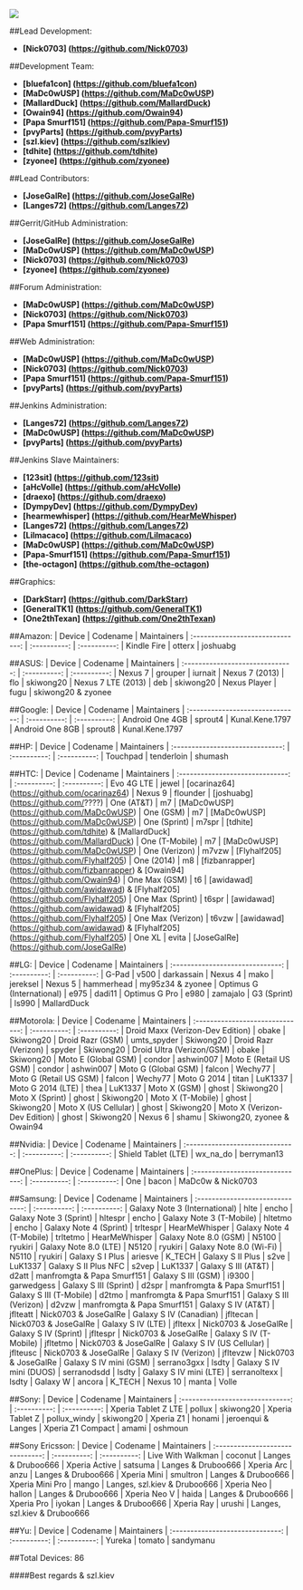 ![](http://i.imgur.com/OtHMgS4.png)

##Lead Development:
* **[Nick0703] (https://github.com/Nick0703)**

##Development Team:
* **[bluefa1con] (https://github.com/bluefa1con)**
* **[MaDc0wUSP] (https://github.com/MaDc0wUSP)**
* **[MallardDuck] (https://github.com/MallardDuck)**
* **[Owain94] (https://github.com/Owain94)**
* **[Papa Smurf151] (https://github.com/Papa-Smurf151)**
* **[pvyParts] (https://github.com/pvyParts)**
* **[szl.kiev] (https://github.com/szlkiev)**
* **[tdhite] (https://github.com/tdhite)**
* **[zyonee] (https://github.com/zyonee)**

##Lead Contributors:
* **[JoseGalRe] (https://github.com/JoseGalRe)**
* **[Langes72] (https://github.com/Langes72)**

##Gerrit/GitHub Administration:
* **[JoseGalRe] (https://github.com/JoseGalRe)**
* **[MaDc0wUSP] (https://github.com/MaDc0wUSP)**
* **[Nick0703] (https://github.com/Nick0703)**
* **[zyonee] (https://github.com/zyonee)**

##Forum Administration:
* **[MaDc0wUSP] (https://github.com/MaDc0wUSP)**
* **[Nick0703] (https://github.com/Nick0703)**
* **[Papa Smurf151] (https://github.com/Papa-Smurf151)**

##Web Administration:
* **[MaDc0wUSP] (https://github.com/MaDc0wUSP)**
* **[Nick0703] (https://github.com/Nick0703)**
* **[Papa Smurf151] (https://github.com/Papa-Smurf151)**
* **[pvyParts] (https://github.com/pvyParts)**

##Jenkins Administration:
* **[Langes72] (https://github.com/Langes72)**
* **[MaDc0wUSP] (https://github.com/MaDc0wUSP)**
* **[pvyParts] (https://github.com/pvyParts)**

##Jenkins Slave Maintainers:
* **[123sit] (https://github.com/123sit)**
* **[aHcVolle] (https://github.com/aHcVolle)**
* **[draexo] (https://github.com/draexo)**
* **[DympyDev] (https://github.com/DympyDev)**
* **[hearmewhisper] (https://github.com/HearMeWhisper)**
* **[Langes72] (https://github.com/Langes72)**
* **[Lilmacaco] (https://github.com/Lilmacaco)**
* **[MaDc0wUSP] (https://github.com/MaDc0wUSP)**
* **[Papa-Smurf151] (https://github.com/Papa-Smurf151)**
* **[the-octagon] (https://github.com/the-octagon)**

##Graphics:
* **[DarkStarr] (https://github.com/DarkStarr)**
* **[GeneralTK1] (https://github.com/GeneralTK1)**
* **[One2thTexan] (https://github.com/One2thTexan)**


##Amazon:
| Device                           | Codename     | Maintainers
| :------------------------------: | :----------: | :----------:
| Kindle Fire                      | otterx       | joshuabg


##ASUS:
| Device                           | Codename     | Maintainers
| :------------------------------: | :----------: | :----------:
| Nexus 7                          | grouper      | iurnait
| Nexus 7 (2013)                   | flo          | skiwong20
| Nexus 7 LTE (2013)               | deb          | skiwong20
| Nexus Player                     | fugu         | skiwong20 & zyonee


##Google:
| Device                           | Codename     | Maintainers
| :------------------------------: | :----------: | :----------:
| Android One 4GB                  | sprout4      | Kunal.Kene.1797
| Android One 8GB                  | sprout8      | Kunal.Kene.1797


##HP:
| Device                           | Codename     | Maintainers
| :------------------------------: | :----------: | :----------:
| Touchpad                         | tenderloin   | shumash


##HTC:
| Device                           | Codename     | Maintainers
| :------------------------------: | :----------: | :----------:
| Evo 4G LTE                       | jewel        | [ocarinaz64] (https://github.com/ocarinaz64)
| Nexus 9                          | flounder     | [joshuabg] (https://github.com/????)
| One (AT&T)                       | m7           | [MaDc0wUSP] (https://github.com/MaDc0wUSP)
| One (GSM)                        | m7           | [MaDc0wUSP] (https://github.com/MaDc0wUSP)
| One (Sprint)                     | m7spr        | [tdhite] (https://github.com/tdhite) & [MallardDuck] (https://github.com/MallardDuck)
| One (T-Mobile)                   | m7           | [MaDc0wUSP] (https://github.com/MaDc0wUSP)
| One (Verizon)                    | m7vzw        | [Flyhalf205] (https://github.com/Flyhalf205)
| One (2014)                       | m8           | [fizbanrapper] (https://github.com/fizbanrapper) & [Owain94] (https://github.com/Owain94)
| One Max (GSM)                    | t6           | [awidawad] (https://github.com/awidawad) & [Flyhalf205] (https://github.com/Flyhalf205)
| One Max (Sprint)                 | t6spr        | [awidawad] (https://github.com/awidawad) & [Flyhalf205] (https://github.com/Flyhalf205)
| One Max (Verizon)                | t6vzw        | [awidawad] (https://github.com/awidawad) & [Flyhalf205] (https://github.com/Flyhalf205)
| One XL                           | evita        | [JoseGalRe] (https://github.com/JoseGalRe)


##LG:
| Device                           | Codename     | Maintainers
| :------------------------------: | :----------: | :----------:
| G-Pad                            | v500         | darkassain
| Nexus 4                          | mako         | jereksel
| Nexus 5                          | hammerhead   | my95z34 &  zyonee
| Optimus G (International)        | e975         | dadi11
| Optimus G Pro                    | e980         | zamajalo
| G3 (Sprint)                      | ls990        | MallardDuck


##Motorola:
| Device                           | Codename     | Maintainers
| :------------------------------: | :----------: | :----------:
| Droid Maxx (Verizon-Dev Edition) | obake        | Skiwong20
| Droid Razr (GSM)                 | umts_spyder  | Skiwong20
| Droid Razr (Verizon)             | spyder       | Skiwong20
| Droid Ultra (Verizon/GSM)        | obake        | Skiwong20
| Moto E  (Global GSM)             | condor       | ashwin007
| Moto E  (Retail US GSM)          | condor       | ashwin007
| Moto G  (Global GSM)             | falcon       | Wechy77
| Moto G  (Retail US GSM)          | falcon       | Wechy77
| Moto G 2014                      | titan        | LuK1337
| Moto G 2014 (LTE)                | thea         | LuK1337
| Moto X  (GSM)                    | ghost        | Skiwong20
| Moto X  (Sprint)                 | ghost        | Skiwong20
| Moto X  (T-Mobile)               | ghost        | Skiwong20
| Moto X  (US Cellular)            | ghost        | Skiwong20
| Moto X  (Verizon-Dev Edition)    | ghost        | Skiwong20
| Nexus 6                          | shamu        | Skiwong20, zyonee &  Owain94


##Nvidia:
| Device                           | Codename     | Maintainers
| :------------------------------: | :----------: | :----------:
| Shield Tablet (LTE)              | wx_na_do     | berryman13


##OnePlus:
| Device                           | Codename     | Maintainers
| :------------------------------: | :----------: | :----------:
| One                              | bacon        | MaDc0w & Nick0703


##Samsung:
| Device                           | Codename     | Maintainers
| :------------------------------: | :----------: | :----------:
| Galaxy Note 3 (International)    | hlte         | encho
| Galaxy Note 3 (Sprint)           | hltespr      | encho
| Galaxy Note 3 (T-Mobile)         | hltetmo      | encho
| Galaxy Note 4 (Sprint)           | trltespr     | HearMeWhisper
| Galaxy Note 4 (T-Mobile)         | trltetmo     | HearMeWhisper
| Galaxy Note 8.0 (GSM)            | N5100        | ryukiri
| Galaxy Note 8.0 (LTE)            | N5120        | ryukiri
| Galaxy Note 8.0 (Wi-Fi)          | N5110        | ryukiri
| Galaxy S I Plus                  | ariesve      | K_TECH
| Galaxy S II Plus                 | s2ve         | LuK1337
| Galaxy S II Plus NFC             | s2vep        | LuK1337
| Galaxy S III (AT&T)              | d2att        | manfromgta & Papa Smurf151
| Galaxy S III (GSM)               | i9300        | garwedgess
| Galaxy S III (Sprint)            | d2spr        | manfromgta & Papa Smurf151
| Galaxy S III (T-Mobile)          | d2tmo        | manfromgta & Papa Smurf151
| Galaxy S III (Verizon)           | d2vzw        | manfromgta & Papa Smurf151
| Galaxy S IV (AT&T)               | jflteatt     | Nick0703 & JoseGalRe
| Galaxy S IV (Canadian)           | jfltecan     | Nick0703 & JoseGalRe
| Galaxy S IV (LTE)                | jfltexx      | Nick0703 & JoseGalRe
| Galaxy S IV (Sprint)             | jfltespr     | Nick0703 & JoseGalRe
| Galaxy S IV (T-Mobile)           | jfltetmo     | Nick0703 & JoseGalRe
| Galaxy S IV (US Cellular)        | jflteusc     | Nick0703 & JoseGalRe
| Galaxy S IV (Verizon)            | jfltevzw     | Nick0703 & JoseGalRe
| Galaxy S IV mini (GSM)           | serrano3gxx  | lsdty
| Galaxy S IV mini (DUOS)          | serranodsdd  | lsdty
| Galaxy S IV mini (LTE)           | serranoltexx | lsdty
| Galaxy W                         | ancora       | K_TECH
| Nexus 10                         | manta        | Volle


##Sony:
| Device                           | Codename     | Maintainers
| :------------------------------: | :----------: | :----------:
| Xperia Tablet Z LTE              | pollux       | skiwong20
| Xperia Tablet Z                  | pollux_windy | skiwong20
| Xperia Z1                        | honami       | jeroenqui & Langes
| Xperia Z1 Compact                | amami        | oshmoun


##Sony Ericsson:
| Device                           | Codename     | Maintainers
| :------------------------------: | :----------: | :----------:
| Live With Walkman                | coconut      | Langes & Druboo666
| Xperia Active                    | satsuma      | Langes & Druboo666
| Xperia Arc                       | anzu         | Langes & Druboo666
| Xperia Mini                      | smultron     | Langes & Druboo666
| Xperia Mini Pro                  | mango        | Langes, szl.kiev & Druboo666
| Xperia Neo                       | hallon       | Langes & Druboo666
| Xperia Neo V                     | haida        | Langes & Druboo666
| Xperia Pro                       | iyokan       | Langes & Druboo666
| Xperia Ray                       | urushi       | Langes, szl.kiev & Druboo666


##Yu:
| Device                           | Codename     | Maintainers
| :------------------------------: | :----------: | :----------:
| Yureka                           | tomato       | sandymanu



##Total Devices: 86

####Best regards &  szl.kiev
